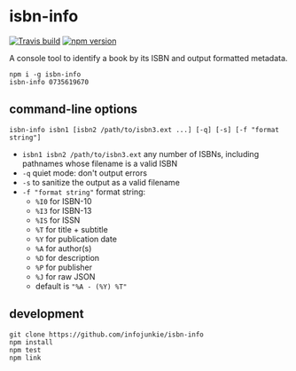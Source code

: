# isbn-info

[![Travis build](https://travis-ci.org/infojunkie/isbn-info.svg?branch=master)](https://travis-ci.org/infojunkie/isbn-info)
[![npm version](https://badge.fury.io/js/isbn-info.svg)](https://badge.fury.io/js/isbn-info)

A console tool to identify a book by its ISBN and output formatted metadata.

```
npm i -g isbn-info
isbn-info 0735619670
```

## command-line options

```
isbn-info isbn1 [isbn2 /path/to/isbn3.ext ...] [-q] [-s] [-f "format string"]
```

- `isbn1 isbn2 /path/to/isbn3.ext` any number of ISBNs, including pathnames whose filename is a valid ISBN
- `-q` quiet mode: don't output errors
- `-s` to sanitize the output as a valid filename
- `-f "format string"` format string:
  - `%I0` for ISBN-10
  - `%I3` for ISBN-13
  - `%IS` for ISSN
  - `%T` for title + subtitle
  - `%Y` for publication date
  - `%A` for author(s)
  - `%D` for description
  - `%P` for publisher
  - `%J` for raw JSON
  - default is `"%A - (%Y) %T"`

## development

```
git clone https://github.com/infojunkie/isbn-info
npm install
npm test
npm link
```
